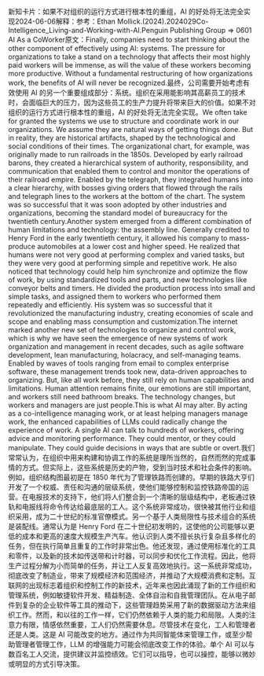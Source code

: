 

新知卡片：如果不对组织的运行方式进行根本性的重组，AI 的好处将无法完全实现2024-06-06解释：参考：Ethan Mollick.(2024).2024029Co-Intelligence_Living-and-Working-with-AI.Penguin Publishing Group => 0601 AI As a CoWorker原文：Finally, companies need to start thinking about the other component of effectively using AI: systems. The pressure for organizations to take a stand on a technology that affects their most highly paid workers will be immense, as will the value of these workers becoming more productive. Without a fundamental restructuring of how organizations work, the benefits of AI will never be recognized.最终，公司需要开始考虑有效使用 AI 的另一个重要组成部分：系统。组织在采用能影响其高薪员工的技术时，会面临巨大的压力，因为这些员工的生产力提升将带来巨大的价值。如果不对组织的运行方式进行根本性的重组，AI 的好处将无法完全实现。We often take for granted the systems we use to structure and coordinate work in our organizations. We assume they are natural ways of getting things done. But in reality, they are historical artifacts, shaped by the technological and social conditions of their times. The organizational chart, for example, was originally made to run railroads in the 1850s. Developed by early railroad barons, they created a hierarchical system of authority, responsibility, and communication that enabled them to control and monitor the operations of their railroad empire. Enabled by the telegraph, they integrated humans into a clear hierarchy, with bosses giving orders that flowed through the rails and telegraph lines to the workers at the bottom of the chart. The system was so successful that it was soon adopted by other industries and organizations, becoming the standard model of bureaucracy for the twentieth century.Another system emerged from a different combination of human limitations and technology: the assembly line. Generally credited to Henry Ford in the early twentieth century, it allowed his company to mass-produce automobiles at a lower cost and higher speed. He realized that humans were not very good at performing complex and varied tasks, but they were very good at performing simple and repetitive work. He also noticed that technology could help him synchronize and optimize the flow of work, by using standardized tools and parts, and new technologies like conveyor belts and timers. He divided the production process into small and simple tasks, and assigned them to workers who performed them repeatedly and efficiently. His system was so successful that it revolutionized the manufacturing industry, creating economies of scale and scope and enabling mass consumption and customization.The internet marked another new set of technologies to organize and control work, which is why we have seen the emergence of new systems of work organization and management in recent decades, such as agile software development, lean manufacturing, holacracy, and self-managing teams. Enabled by waves of tools ranging from email to complex enterprise software, these management trends took new, data-driven approaches to organizing. But, like all work before, they still rely on human capabilities and limitations. Human attention remains finite, our emotions are still important, and workers still need bathroom breaks. The technology changes, but workers and managers are just people.This is what AI may alter. By acting as a co-intelligence managing work, or at least helping managers manage work, the enhanced capabilities of LLMs could radically change the experience of work. A single AI can talk to hundreds of workers, offering advice and monitoring performance. They could mentor, or they could manipulate. They could guide decisions in ways that are subtle or overt.我们常常认为，在组织中用来构建和协调工作的系统是理所当然的，自然而然的完成事情的方式。但实际上，这些系统是历史的产物，受到当时技术和社会条件的影响。例如，组织结构图最初是在 1850 年代为了管理铁路而创建的。早期的铁路大亨们开发了一个权威、责任和沟通的层级系统，使他们能够控制和监控铁路帝国的运营。在电报技术的支持下，他们将人们整合到一个清晰的层级结构中，老板通过铁轨和电报线将命令传达给最底层的工人。这个系统非常成功，很快被其他行业和组织采用，成为二十世纪的标准官僚模式。另一个基于人类局限性与技术组合的系统是装配线。通常认为是 Henry Ford 在二十世纪初发明的，这使他的公司能够以更低的成本和更高的速度大规模生产汽车。他认识到人类不擅长执行复杂且多样化的任务，但在执行简单且重复的工作时非常出色。他还发现，通过使用标准化的工具和零件，以及新的技术如传送带和计时器，可以同步和优化工作流程。因此，他将生产过程分解为小而简单的任务，并让工人反复高效地执行。这一系统非常成功，彻底改变了制造业，带来了规模经济和范围经济，并推动了大规模消费和定制。互联网的出现标志着组织和控制工作的新技术，近年来也因此涌现了新的工作组织和管理系统，例如敏捷软件开发、精益制造、全体自治和自我管理团队。在从电子邮件到复杂的企业软件等工具的推动下，这些管理趋势采用了新的数据驱动方法来组织工作。然而，和以往的工作一样，它们仍然依赖于人类的能力和局限。人类的注意力有限，情感依然重要，工人们仍然需要休息。尽管技术在变化，工人和管理者还是人类。这是 AI 可能改变的地方。通过作为共同智能体来管理工作，或至少帮助管理者管理工作，LLM 的增强能力可能会彻底改变工作的体验。单个 AI 可以与数百名工人交流，提供建议并监控绩效。它们可以指导，也可以操控，能够以微妙或明显的方式引导决策。